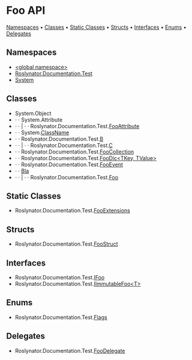 # Foo API

[Namespaces](#namespaces) &#x2022; [Classes](#classes) &#x2022; [Static Classes](#static-classes) &#x2022; [Structs](#structs) &#x2022; [Interfaces](#interfaces) &#x2022; [Enums](#enums) &#x2022; [Delegates](#delegates)

## Namespaces

* [\<global namespace>](_Global/README.md)
* [Roslynator.Documentation.Test](Roslynator/Documentation/Test/README.md)
* [System](System/README.md)

## Classes

*  System\.Object
* &middot; &middot; System\.Attribute
* &middot; &middot; \| &middot; &middot; Roslynator\.Documentation\.Test\.[FooAttribute](Roslynator/Documentation/Test/FooAttribute/README.md)
* &middot; &middot; System\.[ClassName](System/ClassName/README.md)
* &middot; &middot; Roslynator\.Documentation\.Test\.[B](Roslynator/Documentation/Test/B/README.md)
* &middot; &middot; \| &middot; &middot; Roslynator\.Documentation\.Test\.[C](Roslynator/Documentation/Test/C/README.md)
* &middot; &middot; Roslynator\.Documentation\.Test\.[FooCollection](Roslynator/Documentation/Test/FooCollection/README.md)
* &middot; &middot; Roslynator\.Documentation\.Test\.[FooDic\<TKey, TValue>](Roslynator/Documentation/Test/FooDic-2/README.md)
* &middot; &middot; Roslynator\.Documentation\.Test\.[FooEvent](Roslynator/Documentation/Test/FooEvent/README.md)
* &middot; &middot; [Bla](_Global/Bla/README.md)
* &middot; &middot; \| &middot; &middot; Roslynator\.Documentation\.Test\.[Foo](Roslynator/Documentation/Test/Foo/README.md)

## Static Classes

* Roslynator\.Documentation\.Test\.[FooExtensions](Roslynator/Documentation/Test/FooExtensions/README.md)

## Structs

* Roslynator\.Documentation\.Test\.[FooStruct](Roslynator/Documentation/Test/FooStruct/README.md)

## Interfaces

* Roslynator\.Documentation\.Test\.[IFoo](Roslynator/Documentation/Test/IFoo/README.md)
* Roslynator\.Documentation\.Test\.[IImmutableFoo\<T>](Roslynator/Documentation/Test/IImmutableFoo-1/README.md)

## Enums

* Roslynator\.Documentation\.Test\.[Flags](Roslynator/Documentation/Test/Flags/README.md)

## Delegates

* Roslynator\.Documentation\.Test\.[FooDelegate](Roslynator/Documentation/Test/FooDelegate/README.md)
